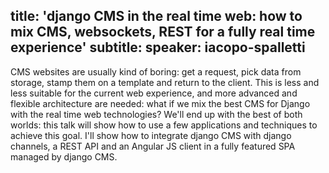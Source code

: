 title: 'django CMS in the real time web: how to mix CMS, websockets, REST for a fully real time experience'
subtitle:
speaker: iacopo-spalletti
---
CMS websites are usually kind of boring: get a request, pick data from storage, stamp them on a template and return to the client. This is less and less suitable for the current web experience, and more advanced and flexible architecture are needed: what if we mix the best CMS for Django with the real time web technologies? We'll end up with the best of both worlds: this talk will show how to use a few applications and techniques to achieve this goal. I'll show how to integrate django CMS with django channels, a REST API and an Angular JS client  in a fully featured SPA managed by django CMS.
